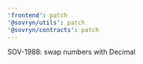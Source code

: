 ```yaml
---
'frontend': patch
'@sovryn/utils': patch
'@sovryn/contracts': patch
---
```


SOV-1988: swap numbers with Decimal
